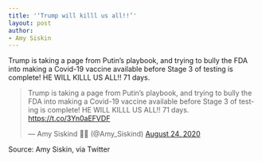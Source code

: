 ```yaml
---
title: '‘Trump will killl us all!!’'
layout: post
author:
- Amy Siskin
---
```


Trump is taking a page from Putin’s playbook, and trying to bully the FDA into making a Covid-19 vaccine available before Stage 3 of testing is complete! HE WILL KILLL US ALL!! 71 days.

<blockquote class="twitter-tweet"><p lang="en" dir="ltr">Trump is taking a page from Putin’s playbook, and trying to bully the FDA into making a Covid-19 vaccine available before Stage 3 of testing is complete! HE WILL KILLL US ALL!! 71 days. <a href="https://t.co/3Yn0aEFVDF">https://t.co/3Yn0aEFVDF</a></p>&mdash; Amy Siskind 🏳️‍🌈 (@Amy_Siskind) <a href="https://twitter.com/Amy_Siskind/status/1297885421460959233?ref_src=twsrc%5Etfw">August 24, 2020</a></blockquote> <script async src="https://platform.twitter.com/widgets.js" charset="utf-8"></script>

Source: Amy Siskin, via Twitter
